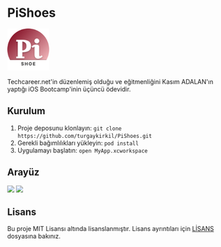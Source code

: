 # PiShoes

<img src="https://github.com/turgaykirkil/PiShoes/blob/main/icon-512.png" width="96">

Techcareer.net'in düzenlemiş olduğu ve eğitmenliğini Kasım ADALAN'ın yaptığı iOS Bootcamp'inin üçüncü ödevidir.

## Kurulum

1. Proje deposunu klonlayın: `git clone https://github.com/turgaykirkil/PiShoes.git`
2. Gerekli bağımlılıkları yükleyin: `pod install`
3. Uygulamayı başlatın: `open MyApp.xcworkspace`

## Arayüz

<img src="https://github.com/turgaykirkil/PiShoes/assets/58723436/e99ec29f-d21a-456b-95aa-a03096d3fdc7" width="200">
<img src="https://github.com/turgaykirkil/PiShoes/assets/58723436/1bb96703-26dc-4ba2-9e02-4e570025be69" width="200">

## Lisans

Bu proje MIT Lisansı altında lisanslanmıştır. Lisans ayrıntıları için [LİSANS](LICENSE) dosyasına bakınız.
